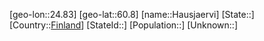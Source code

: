 ﻿---
location: [60.8,24.83]
type: City
tags:
- geo/City


SpocWebEntityId: 30814
isDeleted: false
confidential: public

---
[geo-lon::24.83]
[geo-lat::60.8]
[name::Hausjaervi]
[State::]
[Country::[Finland](geo/Continent/Europe/Finland.md)]
[StateId::]
[Population::]
[Unknown::]

